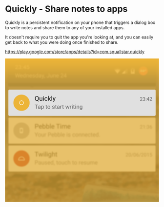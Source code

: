 # Quickly - Share notes to apps

Quickly is a persistent notification on your phone that triggers a dialog box to write notes and share them to any of your installed apps.

It doesn't require you to quit the app you're looking at, and you can easily get back to what you were doing once finished to share.

https://play.google.com/store/apps/details?id=com.squallstar.quickly

![Image](https://raw.githubusercontent.com/squallstar/quickly-android/master/app/src/main/res/drawable/how_to.png)
